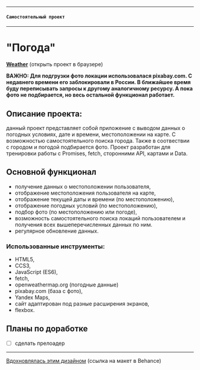 ------


#### `Самостоятельный проект`

-----

# "Погода"
[**Weather**](https://aleksandra-shevchenko.github.io/weather/) (открыть проект в браузере)

**ВАЖНО: Для подгрузки фото локации использовалася pixabay.com. С недавнего времени его заблокировали в России. В ближайшее время буду переписывать запросы к другому аналогичному ресурсу. А пока фото не подбирается, но весь остальной функционал работает.**

## Описание проекта:
данный проект представляет собой приложение c выводом данных о погодных условиях, дате и времени, местоположении на карте. С возможностью самостоятельного поиска города. Также в соотвествии с городом и погодой подбирается фото.
Проект разработан для тренировки работы c Promises, fetch, сторонними API, картами и Data.

## Основной функционал
* получение данных о местоположении пользователя,
* отображение местоположения пользователя на карте,
* отображение текущей даты и времени (по местоположению),
* отображение погодных условий (по местоположению),
* подбор фото (по местоположению или погоде),
* возможность самостоятельного поиска локаций пользователем и получения всех вышеперечисленных данных по ним.
* регулярное обновление данных.

### Использованные инструменты:
* HTML5,
* CCS3,
* JavaScript (ES6),
* fetch,
* openweathermap.org (погодные данные)
* pixabay.com (база с фото),
* Yandex Maps,
* сайт адаптирован под разные расширения экранов,
* flexbox.

## Планы по доработке
- [ ] сделать прелоадер

--------
[Вдохновлялась этим дизайном](https://www.behance.net/gallery/110896489/Shared-Sky-Weather-App-UI) (ссылка на макет в Behance)
